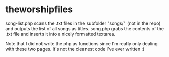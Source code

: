 # theworshipfiles

song-list.php scans the .txt files in the subfolder "songs/" (not in the repo) and outputs the list of all songs as titles.
song.php grabs the contents of the .txt file and inserts it into a nicely formatted textarea. 

Note that I did not write the php as functions since I'm really only dealing with these two pages. 
It's not the cleanest code I've ever written :)
